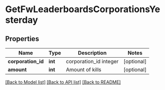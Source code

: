 # GetFwLeaderboardsCorporationsYesterday

## Properties
Name | Type | Description | Notes
------------ | ------------- | ------------- | -------------
**corporation_id** | **int** | corporation_id integer | [optional] 
**amount** | **int** | Amount of kills | [optional] 

[[Back to Model list]](../README.md#documentation-for-models) [[Back to API list]](../README.md#documentation-for-api-endpoints) [[Back to README]](../README.md)


